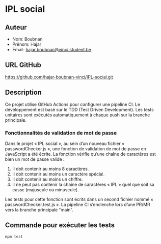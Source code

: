 # IPL social

## Auteur
- Nom: Boubnan
- Prénom: Hajar
- Email: hajar.boubnan@vinci.student.be

## URL GitHub
https://github.com/hajar-boubnan-vinci/IPL-social.git

## Description
Ce projet utilise GitHub Actions pour configurer une pipeline CI. Le développement est basé sur le TDD (Test Driven Development). Les tests unitaires sont exécutés automatiquement à chaque push sur la branche principale.

### Fonctionnalités de validation de mot de passe
Dans le projet « IPL social », au sein d’un nouveau fichier « passwordChecker.js », une fonction de validation de mot de passe en JavaScript a été écrite. La fonction vérifie qu’une chaîne de caractères est bien un mot de passe valide :
1. Il doit contenir au moins 8 caractères.
2. Il doit contenir au moins un caractère spécial.
3. Il doit contenir au moins un chiffre.
4. Il ne peut pas contenir la chaîne de caractères « IPL » quel que soit sa casse (majuscule ou minuscule).

Les tests pour cette fonction sont écrits dans un second fichier nommé « passwordChecker.test.js ». La pipeline CI s’enclenche lors d’une PR/MR vers la branche principale “main”.

## Commande pour exécuter les tests
```bash
npm test